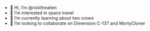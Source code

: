 - 👋 Hi, I’m @rickthealien
- 👀 I’m interested in space travel
- 🌱 I’m currently learning about two crows
- 💞️ I’m looking to collaborate on Dimension C-137 and MortyCloner

